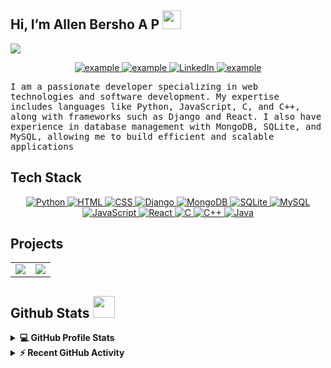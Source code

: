 ## Hi, I’m Allen Bersho A P <img src = "https://raw.githubusercontent.com/MartinHeinz/MartinHeinz/master/wave.gif" width = 30px> 
<p>
  <a href="https://github.com/DenverCoder1/readme-typing-svg"><img src="https://readme-typing-svg.herokuapp.com?&font=IBM+Plex+Sans&color=abcdef&size=20&lines=Welcome+to+my+GitHub+Profile!;I'm+a+FrontEnd+Developer;I'm+also+studying+Computer+Engineering" /></a>
</p>

<p align ="center">
  <a  href="https://allenbersho.github.io/portfolio/" target="_blank">
    <img src="https://img.shields.io/badge/My_Website-000000?style=for-the-badge&logo=Microsoft-edge&logoColor=white" alt="example"/>
  </a>
  <a href="mailto:ifeanyinneji777@gmail.com?subject=Feedback%20From%20Github&body=Hello," target="_blank">
    <img src="https://img.shields.io/badge/Gmail-D14836?style=for-the-badge&logo=gmail&logoColor=white" alt="example"/>
  </a>
   <a href="https://www.linkedin.com/in/ifeanyi-nneji-719989235" target="_blank">
    <img alt="LinkedIn" src="https://img.shields.io/badge/LinkedIn-0077B5?style=for-the-badge&logo=linkedin&logoColor=white">
  </a>   
  <a href="https://twitter.com/Neji_14" target="_blank">
      <img src="https://img.shields.io/badge/Twitter-1DA1F2.svg?style=for-the-badge&logo=twitter&logoColor=white" alt="example"/>
    </a>
  </p>

<p ><tt>I am a passionate developer specializing in web technologies and software development. My expertise includes languages like Python, JavaScript, C, and C++, along with frameworks such as Django and React. I also have experience in database management with MongoDB, SQLite, and MySQL, allowing me to build efficient and scalable applications
</tt></p>

## Tech Stack 
<!-- <img src = "https://media2.giphy.com/media/QssGEmpkyEOhBCb7e1/giphy.gif?cid=ecf05e47a0n3gi1bfqntqmob8g9aid1oyj2wr3ds3mg700bl&rid=giphy.gif" width = 32px> --> 

<p align="center">
  <a href="https://www.python.org" target="_blank">
    <img alt="Python" src="https://img.shields.io/badge/Python-3776AB?style=for-the-badge&logo=python&logoColor=white">
  </a>
  <a href="https://html.com/" target="_blank">
    <img alt="HTML" src="https://img.shields.io/badge/HTML5-E34F26?style=for-the-badge&logo=html5&logoColor=white">
</a>

<a href="https://developer.mozilla.org/en-US/docs/Web/CSS" target="_blank">
    <img alt="CSS" src="https://img.shields.io/badge/CSS3-1572B6?style=for-the-badge&logo=css3&logoColor=white">
</a>

<a href="https://www.djangoproject.com/" target="_blank">
    <img alt="Django" src="https://img.shields.io/badge/Django-092E20?style=for-the-badge&logo=django&logoColor=white">
</a>

<a href="https://www.mongodb.com/" target="_blank">
    <img alt="MongoDB" src="https://img.shields.io/badge/MongoDB-47A248?style=for-the-badge&logo=mongodb&logoColor=white">
</a>

<a href="https://www.sqlite.org/" target="_blank">
    <img alt="SQLite" src="https://img.shields.io/badge/SQLite-003B57?style=for-the-badge&logo=sqlite&logoColor=white">
</a>

<a href="https://www.mysql.com/" target="_blank">
    <img alt="MySQL" src="https://img.shields.io/badge/MySQL-4479A1?style=for-the-badge&logo=mysql&logoColor=white">
</a>

<a href="https://www.javascript.com/" target="_blank">
    <img alt="JavaScript" src="https://img.shields.io/badge/JavaScript-F7DF1E?style=for-the-badge&logo=javascript&logoColor=black">
</a>

<a href="https://reactjs.org/" target="_blank">
    <img alt="React" src="https://img.shields.io/badge/React-61DAFB?style=for-the-badge&logo=react&logoColor=black">
</a>

<a href="https://www.cprogramming.com/" target="_blank">
    <img alt="C" src="https://img.shields.io/badge/C-00599C?style=for-the-badge&logo=c&logoColor=white">
</a>

<a href="https://isocpp.org/" target="_blank">
    <img alt="C++" src="https://img.shields.io/badge/C++-00599C?style=for-the-badge&logo=c%2B%2B&logoColor=white">
</a>

<a href="https://www.java.com/" target="_blank">
    <img alt="Java" src="https://img.shields.io/badge/Java-007396?style=for-the-badge&logo=java&logoColor=white">
</a>

</p>

## Projects

<table style="border-collapse: collapse; border: none;">
  <tr>
    <td style="border: none;">
      <a href="https://github.com/allenbersho/Website-Blocker">
        <img src="https://github-readme-stats.vercel.app/api/pin/?username=allenbersho&repo=Website-Blocker&theme=tokyonight" />
      </a>
    </td>
    <td style="border: none;">
      <a href="https://github.com/allenbersho/Alien-Shooter">
        <img src="https://github-readme-stats.vercel.app/api/pin/?username=allenbersho&repo=Alien-Shooter&theme=tokyonight" />
      </a>
    </td>
  </tr>
</table>


## Github Stats <img src = "https://i.pinimg.com/originals/65/c4/f4/65c4f452571be1261e9c623f7da488ac.gif" width = 35px>

<details> 
  <summary><b>💻 GitHub Profile Stats</b></summary>
  <br/>
  <p align="center">
    <a href="https://github.com/anuraghazra/github-readme-stats"><img alt="Allen's Github Stats" src="https://github-readme-stats.vercel.app/api?username=allenbersho&show_icons=true&count_private=true&theme=tokyonight" height="192px"/></a>
<br/>
  &nbsp;
      <img src="https://github-readme-stats.vercel.app/api/top-langs?username=allenbersho&show_icons=true&locale=en&layout=compact&theme=tokyonight" alt="allenbersho" height="192px"/>
  <br/>
  </p>
</details>

<details>
  <summary><b>⚡ Recent GitHub Activity</b></summary>
  <br/>
   <a href="https://github.com/allenbersho">
     <img alt="Allen's Activity Graph" src="https://github-readme-activity-graph.vercel.app/graph?username=allenbersho&theme=react-dark"/>
   </a>
  <br/>
</details>

<br/>
